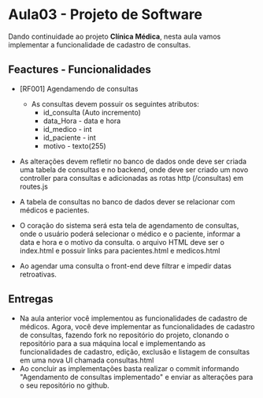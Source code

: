# Aula03 - Projeto de Software

Dando continuidade ao projeto **Clínica Médica**, nesta aula vamos implementar a funcionalidade de cadastro de consultas.

## Feactures - Funcionalidades
- [RF001] Agendamendo de consultas
    - As consultas devem possuir os seguintes atributos:
        - id_consulta (Auto incremento)
        - data_Hora - data e hora
        - id_medico - int
        - id_paciente - int
        - motivo - texto(255)
- As alterações devem refletir no banco de dados onde deve ser criada uma tabela de consultas e no backend, onde deve ser criado um novo controller para consultas e adicionadas as rotas http (/consultas) em routes.js

- A tabela de consultas no banco de dados dever se relacionar com médicos e pacientes.

- O coração do sistema será esta tela de agendamento de consultas, onde o usuário poderá selecionar o médico e o paciente, informar a data e hora e o motivo da consulta. o arquivo HTML deve ser o index.html e possuir links para pacientes.html e medicos.html

- Ao agendar uma consulta o front-end deve filtrar e impedir datas retroativas.

## Entregas
- Na aula anterior você implementou as funcionalidades de cadastro de médicos. Agora, você deve implementar as funcionalidades de cadastro de consultas, fazendo fork no repositório do projeto, clonando o repositório para a sua máquina local e implementando as funcionalidades de cadastro, edição, exclusão e listagem de consultas em uma nova UI chamada consultas.html
- Ao concluir as implementações basta realizar o commit informando "Agendamento de consultas implementado" e enviar as alterações para o seu repositório no github.